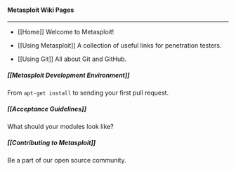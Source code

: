 #### Metasploit Wiki Pages
----
*  [[Home]] Welcome to Metasploit!

*  [[Using Metasploit]] A collection of useful links for penetration testers.

*  [[Using Git]] All about Git and GitHub.

##### [[Metasploit Development Environment]]

From `apt-get install` to sending your first pull request.

##### [[Acceptance Guidelines]]

What should your modules look like?

##### [[Contributing to Metasploit]]

Be a part of our open source community.